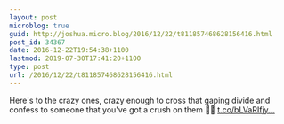 ```yaml
---
layout: post
microblog: true
guid: http://joshua.micro.blog/2016/12/22/t811857468628156416.html
post_id: 34367
date: 2016-12-22T19:54:38+1100
lastmod: 2019-07-30T17:41:20+1100
type: post
url: /2016/12/22/t811857468628156416.html
---
```

Here's to the crazy ones, crazy enough to cross that gaping divide and confess to someone that you've got a crush on them 🤘🏼 [t.co/bLVaRIfjy...](https://t.co/bLVaRIfjyF)
